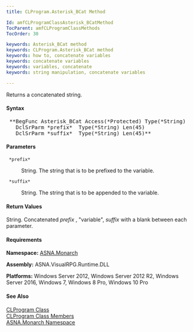 ```yaml
---
title: CLProgram.Asterisk_BCat Method

Id: amfCLProgramClassAsterisk_BCatMethod
TocParent: amfCLProgramClassMethods
TocOrder: 30

keywords: Asterisk_BCat method
keywords: CLProgram.Asterisk_BCat method
keywords: how to, concatenate variables
keywords: concatenate variables
keywords: variables, concatenate
keywords: string manipulation, concatenate variables

---
```


Returns a concatenated string.

#### Syntax
<pre class="syntax"> **BegFunc Asterisk_BCat Access(*Protected) Type(*String)
   DclSrParm *prefix*  Type(*String) Len(45)
   DclSrParm *suffix*  Type(*String) Len(45)**       </pre>

#### Parameters
<dl>
        <dt>
          <code> *prefix* </code>
        </dt>
        <dd>

String. The string that is to be prefixed to the variable.
</dd>
        <dt>
          <code> *suffix* </code>
        </dt>
        <dd>

String. The string that is to be appended to the variable.
</dd>
</dl>

#### Return Values
String. Concatenated *prefix* , "variable", *suffix* with a blank between each parameter.
<!-- start -->

#### Requirements
**Namespace:** [ASNA.Monarch](monarch-namespace.html)

**Assembly:** ASNA.VisualRPG.Runtime.DLL 

**Platforms:** Windows Server 2012, Windows Server 2012 R2, Windows Server 2016, Windows 7, Windows 8 Pro, Windows 10 Pro
<!-- end -->

#### See Also
[CLProgram Class](clprogram-class.html) <br clear="none" /> [ CLProgram Class Members](clprogram-class-members.html) <br clear="none" /> [ASNA.Monarch Namespace](monarch-namespace.html) 
